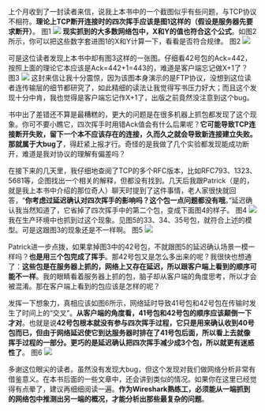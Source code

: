 上个月收到了一封读者来信，说我上本书中的一个截图似乎有些问题，与TCP协议不相符。**理论上TCP断开连接时的四次挥手应该是图1这样的（假设是服务器先要求断开）**。
图1
![](https://image-1307616428.cos.ap-beijing.myqcloud.com/Obsidian/202307071718046.png)
**现实抓到的大多数网络包中，X和Y的值也符合这个公式**。如图2所示，你可以把这些数字套进图1的X和Y计算一下，看看是否符合规律。
图2
![](https://image-1307616428.cos.ap-beijing.myqcloud.com/Obsidian/202307071719308.png)

可是这位读者发现上本书中却有图3这样的一张图。仔细看42号包的Ack=442，按照上面的理论它本应该是Ack=442+1=443的，难道是客户端忘记做X+1了？
图3
![](https://image-1307616428.cos.ap-beijing.myqcloud.com/Obsidian/202307071725901.png)
这封来信让我十分震惊，因为该图本身演示的是FTP协议，没想到这位读者连传输层的细节都研究了，如此精细的读法让我觉得写书压力好大；而且这个发现十分中肯，我也觉得是客户端忘记作X+1了，出版之前竟然没注意到这个bug。

书中出了差错还不算是最糟糕的，更大的问题是在很多机器上抓包都发现了这个现象。你可不要小瞧它，四次挥手时用错Ack值会有什么后果呢？**它可能导致TCP连接断开失败，留下一个本不应该存在的连接，久而久之就会导致新连接建立失败。那就属于大bug了**，得赶紧上报才行。奇怪的是我做了几个实验都发现能成功断开，难道是我对协议的理解有偏差吗？

在接下来的几天里，我仔细地查阅了TCP的多个RFC版本，比如RFC793、1323、5681等，企图找出一个相关的解释，但都没有找到。几天后我跟Patrick（是的，就是我上本书中介绍的那位奇人）聊天时提到了这件事情，老人家很快就回答，“**你考虑过延迟确认对四次挥手的影响吗？这个包一点问题都没有哦**。”延迟确认我当然知道了，它省掉了四次挥手中的第二个包，变成下面图4的样子。
图4
![](https://image-1307616428.cos.ap-beijing.myqcloud.com/Obsidian/202307071730765.png)
我在生产环境中也抓到过这个现象。见图5的33、34、35号包，就符合上述的模型。可是这跟图3的现象还是不一样啊。
图5
![](https://image-1307616428.cos.ap-beijing.myqcloud.com/Obsidian/202307071732422.png)

Patrick进一步点拨，如果拿掉图3中的42号包，不就跟图5的延迟确认场景一模一样吗？**也是用三个包完成了挥手**。那42号包又是怎么多出来的呢？我很快也想通了：**这些包是在服务器上抓的，网络上又存在延迟，所以跟客户端上看到的顺序可能不一样**。我的眼睛看着服务器上抓的包，脑子却从客户端的角度思考，所以才会被混淆。那在客户端上看到的包应该是怎样的呢？

发挥一下想象力，真相应该如图6所示，网络延时导致41号包和42号包在传输时发生了时间上的“交叉”。**从客户端的角度看，41号包和42号包的顺序应该颠倒一下才对**。也就是说**42号包根本就没有参与四次挥手过程，它只是用来确认收到40号包而已，但由于网络延迟使它到达服务器时排在了41号包后面，所以看上去就像挥手过程的一部分。更巧的是延迟确认把四次挥手减少成3个包，所以就更有迷惑性了**。
图6
![](https://image-1307616428.cos.ap-beijing.myqcloud.com/Obsidian/202307071739973.png)

多谢这位眼尖的读者。虽然没有发现大bug，但这个发现对我们做网络分析非常有借鉴意义。在本书后面的一些文章中，还会讲到类似的情况。如果你在这里已经觉得有点晕了，建议再细细阅读一遍。**作为Wireshark熟练工，必须能从一端抓到的网络包中推测出另一端的概况，才能分析出那些最复杂的问题**。


